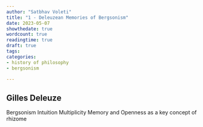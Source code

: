 ```yaml
---
author: "Satbhav Voleti"
title: "1 - Deleuzean Memories of Bergsonism"
date: 2023-05-07
showthedate: true
wordcount: true
readingtime: true
draft: true
tags: 
categories:
- history of philosophy
- bergsonism

---
```



## Gilles Deleuze  

Bergsonism
Intuition
Multiplicity
Memory and Openness as a key concept of rhizome